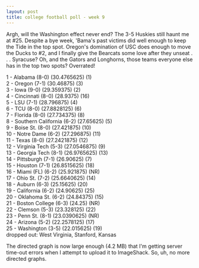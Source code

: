 ```yaml
---
layout: post
title: college football poll - week 9
---
```


Argh, will the Washington effect never end? The 3-5 Huskies still haunt me at \#25. Despite a bye week, 'Bama's past victims did well enough to keep the Tide in the top spot. Oregon's domination of USC does enough to move the Ducks to \#2, and I finally give the Bearcats some love after they unseat . . . Syracuse? Oh, and the Gators and Longhorns, those teams everyone else has in the top two spots? Overrated!

<p/>
1 - Alabama (8-0) (30.4765625) (1) <br/>
2 - Oregon (7-1) (30.46875) (3) <br/>
3 - Iowa (9-0) (29.359375) (2) <br/>
4 - Cincinnati (8-0) (28.9375) (16) <br/>
5 - LSU (7-1) (28.796875) (4) <br/>
6 - TCU (8-0) (27.8828125) (6) <br/>
7 - Florida (8-0) (27.734375) (8) <br/>
8 - Southern California (6-2) (27.65625) (5) <br/>
9 - Boise St. (8-0) (27.421875) (10) <br/>
10 - Notre Dame (6-2) (27.296875) (11) <br/>
11 - Texas (8-0) (27.2421875) (12) <br/>
12 - Virginia Tech (5-3) (27.0546875) (9) <br/>
13 - Georgia Tech (8-1) (26.9765625) (13) <br/>
14 - Pittsburgh (7-1) (26.90625) (7) <br/>
15 - Houston (7-1) (26.8515625) (18) <br/>
16 - Miami (FL) (6-2) (25.921875) (NR) <br/>
17 - Ohio St. (7-2) (25.6640625) (14) <br/>
18 - Auburn (6-3) (25.15625) (20) <br/>
19 - California (6-2) (24.90625) (25) <br/>
20 - Oklahoma St. (6-2) (24.84375) (15) <br/>
21 - Boston College (6-3) (24.25) (NR) <br/>
22 - Clemson (5-3) (23.328125) (22) <br/>
23 - Penn St. (8-1) (23.0390625) (NR) <br/>
24 - Arizona (5-2) (22.2578125) (17) <br/>
25 - Washington (3-5) (22.015625) (19) <br/>
dropped out: West Virginia, Stanford, Kansas

<p/>
The directed graph is now large enough (4.2 MB) that I'm getting server time-out errors when I attempt to upload it to ImageShack. So, uh, no more directed graphs.

